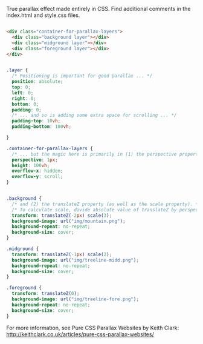 True parallax effect made entirely in CSS. Find additional comments in the index.html and style.css files.






```html

<div class="container-for-parallax-layers">
  <div class="background layer"></div>
  <div class="midground layer"></div>
  <div class="foreground layer"></div>
</div>

```


```css

.layer {
  /* Positioning is important for good parallax ... */
  position: absolute;
  top: 0;
  left: 0;
  right: 0;
  bottom: 0;
  padding: 0;
  /* ... and so is adding some extra space for scrolling ... */
  padding-top: 10vh;
  padding-bottom: 100vh;

}

.container-for-parallax-layers {
  /* ... but the magic here is primarily in (1) the perspective property ... */
  perspective: 1px;
  height: 100vh;
  overflow-x: hidden;
  overflow-y: scroll;
}


.background {
  /* and (2) the translateZ property (as well as the scale property). */
  /* To calculate scale, divide absolute value of translateZ by perspective and add 1 */
  transform: translateZ(-2px) scale(3);
  background-image: url("img/mountain.png");
  background-repeat: no-repeat;
  background-size: cover;
}

.midground {
  transform: translateZ(-1px) scale(2);
  background-image: url("img/treeline-midd.png");
  background-repeat: no-repeat;
  background-size: cover;
}

.foreground {
  transform: translateZ(0);
  background-image: url("img/treeline-fore.png");
  background-repeat: no-repeat;
  background-size: cover;
}


```

For more information, see Pure CSS Parallax Websites by Keith Clark:
http://keithclark.co.uk/articles/pure-css-parallax-websites/